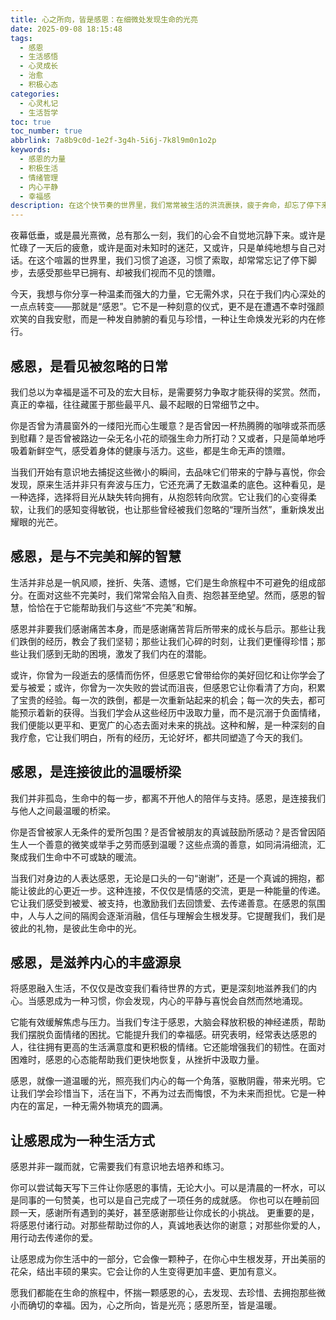 ```yaml
---
title: 心之所向，皆是感恩：在细微处发现生命的光亮
date: 2025-09-08 18:15:48
tags:
  - 感恩
  - 生活感悟
  - 心灵成长
  - 治愈
  - 积极心态
categories:
  - 心灵札记
  - 生活哲学
toc: true
toc_number: true
abbrlink: 7a8b9c0d-1e2f-3g4h-5i6j-7k8l9m0n1o2p
keywords:
  - 感恩的力量
  - 积极生活
  - 情绪管理
  - 内心平静
  - 幸福感
description: 在这个快节奏的世界里，我们常常被生活的洪流裹挟，疲于奔命，却忘了停下来感受那些微小而确切的幸福。今天，我想和你一起，轻轻拨开内心的浮躁，去探寻一种温柔而强大的力量——感恩。它不是一种刻意的仪式，而是一种发自肺腑的看见与珍惜，一种让生命焕发光彩的内在修行。当我们将目光投向那些被忽略的日常，那些曾以为的理所当然，你会发现，原来生命早已馈赠了我们无数的温柔与奇迹。
---
```


夜幕低垂，或是晨光熹微，总有那么一刻，我们的心会不自觉地沉静下来。或许是忙碌了一天后的疲惫，或许是面对未知时的迷茫，又或许，只是单纯地想与自己对话。在这个喧嚣的世界里，我们习惯了追逐，习惯了索取，却常常忘记了停下脚步，去感受那些早已拥有、却被我们视而不见的馈赠。

今天，我想与你分享一种温柔而强大的力量，它无需外求，只在于我们内心深处的一点点转变——那就是“感恩”。它不是一种刻意的仪式，更不是在遭遇不幸时强颜欢笑的自我安慰，而是一种发自肺腑的看见与珍惜，一种让生命焕发光彩的内在修行。

## 感恩，是看见被忽略的日常

我们总以为幸福是遥不可及的宏大目标，是需要努力争取才能获得的奖赏。然而，真正的幸福，往往藏匿于那些最平凡、最不起眼的日常细节之中。

你是否曾为清晨窗外的一缕阳光而心生暖意？是否曾因一杯热腾腾的咖啡或茶而感到慰藉？是否曾被路边一朵无名小花的顽强生命力所打动？又或者，只是简单地呼吸着新鲜空气，感受着身体的健康与活力。这些，都是生命无声的馈赠。

当我们开始有意识地去捕捉这些微小的瞬间，去品味它们带来的宁静与喜悦，你会发现，原来生活并非只有奔波与压力，它还充满了无数温柔的底色。这种看见，是一种选择，选择将目光从缺失转向拥有，从抱怨转向欣赏。它让我们的心变得柔软，让我们的感知变得敏锐，也让那些曾经被我们忽略的“理所当然”，重新焕发出耀眼的光芒。

## 感恩，是与不完美和解的智慧

生活并非总是一帆风顺，挫折、失落、遗憾，它们是生命旅程中不可避免的组成部分。在面对这些不完美时，我们常常会陷入自责、抱怨甚至绝望。然而，感恩的智慧，恰恰在于它能帮助我们与这些“不完美”和解。

感恩并非要我们感谢痛苦本身，而是感谢痛苦背后所带来的成长与启示。那些让我们跌倒的经历，教会了我们坚韧；那些让我们心碎的时刻，让我们更懂得珍惜；那些让我们感到无助的困境，激发了我们内在的潜能。

或许，你曾为一段逝去的感情而伤怀，但感恩它曾带给你的美好回忆和让你学会了爱与被爱；或许，你曾为一次失败的尝试而沮丧，但感恩它让你看清了方向，积累了宝贵的经验。每一次的跌倒，都是一次重新站起来的机会；每一次的失去，都可能预示着新的获得。当我们学会从这些经历中汲取力量，而不是沉溺于负面情绪，我们便能以更平和、更宽广的心态去面对未来的挑战。这种和解，是一种深刻的自我疗愈，它让我们明白，所有的经历，无论好坏，都共同塑造了今天的我们。

## 感恩，是连接彼此的温暖桥梁

我们并非孤岛，生命中的每一步，都离不开他人的陪伴与支持。感恩，是连接我们与他人之间最温暖的桥梁。

你是否曾被家人无条件的爱所包围？是否曾被朋友的真诚鼓励所感动？是否曾因陌生人一个善意的微笑或举手之劳而感到温暖？这些点滴的善意，如同涓涓细流，汇聚成我们生命中不可或缺的暖流。

当我们对身边的人表达感恩，无论是口头的一句“谢谢”，还是一个真诚的拥抱，都能让彼此的心更近一步。这种连接，不仅仅是情感的交流，更是一种能量的传递。它让我们感受到被爱、被支持，也激励我们去回馈爱、去传递善意。在感恩的氛围中，人与人之间的隔阂会逐渐消融，信任与理解会生根发芽。它提醒我们，我们是彼此的礼物，是彼此生命中的光。

## 感恩，是滋养内心的丰盛源泉

将感恩融入生活，不仅仅是改变我们看待世界的方式，更是深刻地滋养我们的内心。当感恩成为一种习惯，你会发现，内心的平静与喜悦会自然而然地涌现。

它能有效缓解焦虑与压力。当我们专注于感恩，大脑会释放积极的神经递质，帮助我们摆脱负面情绪的困扰。它能提升我们的幸福感。研究表明，经常表达感恩的人，往往拥有更高的生活满意度和更积极的情绪。它还能增强我们的韧性。在面对困难时，感恩的心态能帮助我们更快地恢复，从挫折中汲取力量。

感恩，就像一道温暖的光，照亮我们内心的每一个角落，驱散阴霾，带来光明。它让我们学会珍惜当下，活在当下，不再为过去而悔恨，不为未来而担忧。它是一种内在的富足，一种无需外物填充的圆满。

## 让感恩成为一种生活方式

感恩并非一蹴而就，它需要我们有意识地去培养和练习。

你可以尝试每天写下三件让你感恩的事情，无论大小。可以是清晨的一杯水，可以是同事的一句赞美，也可以是自己完成了一项任务的成就感。
你也可以在睡前回顾一天，感谢所有遇到的美好，甚至感谢那些让你成长的小挑战。
更重要的是，将感恩付诸行动。对那些帮助过你的人，真诚地表达你的谢意；对那些你爱的人，用行动去传递你的爱。

让感恩成为你生活中的一部分，它会像一颗种子，在你心中生根发芽，开出美丽的花朵，结出丰硕的果实。它会让你的人生变得更加丰盛、更加有意义。

愿我们都能在生命的旅程中，怀揣一颗感恩的心，去发现、去珍惜、去拥抱那些微小而确切的幸福。因为，心之所向，皆是光亮；感恩所至，皆是温暖。